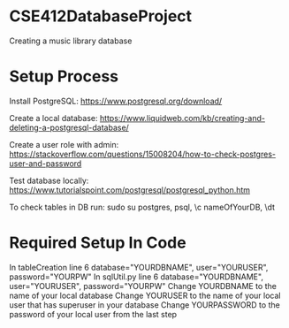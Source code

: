 # CSE412DatabaseProject
Creating a music library database

# Setup Process
Install PostgreSQL: https://www.postgresql.org/download/

Create a local database: https://www.liquidweb.com/kb/creating-and-deleting-a-postgresql-database/

Create a user role with admin: https://stackoverflow.com/questions/15008204/how-to-check-postgres-user-and-password

Test database locally: https://www.tutorialspoint.com/postgresql/postgresql_python.htm

To check tables in DB run: sudo su postgres, psql, \c nameOfYourDB, \dt

# Required Setup In Code
In tableCreation line 6 database="YOURDBNAME", user="YOURUSER", password="YOURPW"
In sqlUtil.py line 6 database="YOURDBNAME", user="YOURUSER", password="YOURPW"
Change YOURDBNAME to the name of your local database
Change YOURUSER to the name of your local user that has superuser in your database
Change YOURPASSWORD to the password of your local user from the last step